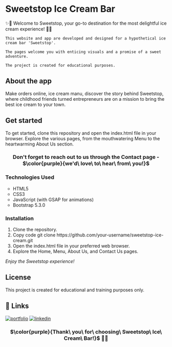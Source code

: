 # Sweetstop Ice Cream Bar

✨🍦 Welcome to Sweetstop, your go-to destination for the most delightful ice cream experience! 🍦✨

```
This website and app are developed and designed for a hypothetical ice cream bar 'Sweetstop'. 

The pages welcome you with enticing visuals and a promise of a sweet adventure.

The project is created for educational purposes.
```

## About the app

Make orders online, ice cream manu, discover the story behind Sweetstop, where childhood friends turned entrepreneurs are on a mission to bring the best ice cream to your town. 

## Get started
To get started, clone this repository and open the index.html file in your browser. 
Explore the various pages, from the mouthwatering Menu to the heartwarming About Us section. 

<h3 align='center'>Don't forget to reach out to us through the Contact page - $\color{purple}{we'd\ love\ to\ hear\ from\ you!}$</h3>

### Technologies Used

<ul> 
  <li type='circle'>HTML5</li>
  <li type='circle'>CSS3</li>
  <li type='circle'>JavaScript (with GSAP for animations)</li>
  <li type='circle'>Bootstrap 5.3.0</li>
</ul>

### Installation
<ol>
  <li>Clone the repository.</li>
  <li>Copy code
  git clone https://github.com/your-username/sweetstop-ice-cream.git</li>
  <li>Open the index.html file in your preferred web browser.</li>
  <li>Explore the Home, Menu, About Us, and Contact Us pages.</li>
</ol>

_Enjoy the Sweetstop experience!_

## License
This project is created for educational and training purposes only.

## 🔗 Links
[![portfolio](https://img.shields.io/badge/my_portfolio-000?style=for-the-badge&logo=ko-fi&logoColor=white)]([https://katherineoelsner.com/](https://kate-fursova-portfolio.glitch.me))
[![linkedin](https://img.shields.io/badge/linkedin-0A66C2?style=for-the-badge&logo=linkedin&logoColor=white)]([https://www.linkedin.com/](https://www.linkedin.com/in/kate-fursova/))

<h3 align='center'>$\color{purple}{Thank\ you\ for\ choosing\ Sweetstop\ Ice\ Cream\ Bar!}$ 🍨✨</h3>



